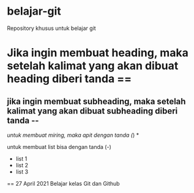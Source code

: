 # belajar-git
Repository khusus untuk belajar git

Jika ingin membuat heading, maka setelah kalimat yang akan dibuat heading diberi tanda ==
==
jika ingin membuat subheading, maka setelah kalimat yang akan dibuat subheading diberi tanda --
--
*untuk membuat miring, maka apit dengan tanda (*) *

untuk membuat list bisa dengan tanda (-)
- list 1
- list 2
- list 3

==
27 April 2021
Belajar kelas Git dan Github



